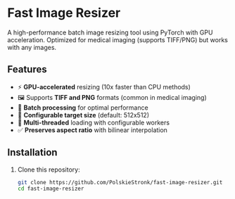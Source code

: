 # Fast Image Resizer

A high-performance batch image resizing tool using PyTorch with GPU acceleration. Optimized for medical imaging (supports TIFF/PNG) but works with any images.


## Features

- ⚡ ​**​GPU-accelerated​**​ resizing (10x faster than CPU methods)
- 🖼️ Supports ​**​TIFF and PNG​**​ formats (common in medical imaging)
- 🔄 ​**​Batch processing​**​ for optimal performance
- 📏 ​**​Configurable target size​**​ (default: 512x512)
- 🧵 ​**​Multi-threaded​**​ loading with configurable workers
- ✅ ​**​Preserves aspect ratio​**​ with bilinear interpolation

## Installation

1. Clone this repository:
   ```bash
   git clone https://github.com/PolskieStronk/fast-image-resizer.git
   cd fast-image-resizer
